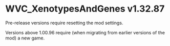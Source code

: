 # WVC_XenotypesAndGenes v1.32.87
 
Pre-release versions require resetting the mod settings.

Versions above 1.00.96 require (when migrating from earlier versions of the mod) a new game.